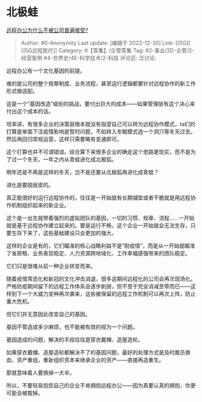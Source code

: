 # 北极蛙
[远程办公为什么不被公司普遍接受?](https://www.zhihu.com/question/333127774/answer/2821801843)

> Author: #0-Anonymity
> Last update: [编辑于 2022-12-30]
> Link: [[5G]] [[5G远程医疗]]
> Category: #【答集】/企管答集
> Tag: #2-事业/2D-企管/2-经营案例 #4-世界史/4E-科学技术/2-科技
> 评论区:
> 泛讨论:

远程办公有一个文化基因的前提。

难的是公司的整个规章制度、业务流程，甚至运行逻辑都要针对远程协作的新工作形式做适配。

这是一个“基因改造”级别的挑战，要付出巨大的成本——如果管理层有这个决心来付出这个成本的话。

坦率讲，有很多企业的决策层根本就没有指望自己可以转为远程协作模式，ta们的打算是单面下注疫情影响是暂时问题，不如转入冬眠模式选一个洞穴等冬天过去，然后再回归常规运营，这样只需要略有变通即可。

这个打算也并不可谓错误。综合算下来很多企业的确走这个思路更现实，而不是为了过一个冬天，一年之内从青蛙进化成北极狐。

明年还是不再是这样的冬天，岂不是还要从北极狐再进化成青蛙？

进化是要脱层皮的。

真正能很好的运行远程协作的，往往是一开始就有长期铺垫或者干脆就是用远程协作机制组织起来的新企业。

这个是一出生就带着强烈的虚拟团队的基因，一切的习惯、规章、流程……一开始就是基于远程协作建立起来的。要是运行不畅，这个企业一开始就会无法生存，只要生存下来了，这些基础建设只会更加的强大。

这样的企业是有的，它们瞄准的核心战略利益不是“耐疫情”，而是从一开始就瞄准了省房租、业务表现稳定、人力资源跨地域化、工作幸福感强带来的团队稳定。

它们只是很难从前一种企业转变而来。

随着疫情常态化和新冠的文化冲击消退，很多这期间远程化的公司会再次现场化。严格防疫期间留下的远程工作体系会逐步削弱，但不至于完全消减至零而已——这样到下一个大威力变种再次袭来，这些被保留的远程工作机制可以再次上阵，防止重大危机。

但它们并无意因此改变自己的基因。

基因不管造成多少麻烦，也不能被有效的视为一个问题。

基因造成的问题，解决的手段往往是穿衣戴帽、造屋造轮。

如果穿衣戴帽、造屋造轮都解决不了的基因问题，最好的处理方式是及时裁员换血，资产重组，重新组织资本来继承企业的资产——直接再造重生。

那就意味着人要换掉一大半。

所以，不要轻易抱怨自己的企业不肯拥抱远程办公——因为真要认真的拥抱，你更可能会被裁掉。

